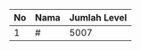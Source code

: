 | No | Nama            | Jumlah Level |
|----|-----------------|--------------|
| 1  | #    |    5007        |
